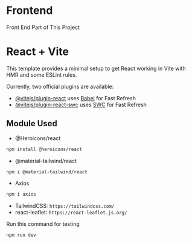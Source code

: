 # Frontend
Front End Part of This Project

# React + Vite

This template provides a minimal setup to get React working in Vite with HMR and some ESLint rules.

Currently, two official plugins are available:

- [@vitejs/plugin-react](https://github.com/vitejs/vite-plugin-react/blob/main/packages/plugin-react/README.md) uses [Babel](https://babeljs.io/) for Fast Refresh
- [@vitejs/plugin-react-swc](https://github.com/vitejs/vite-plugin-react-swc) uses [SWC](https://swc.rs/) for Fast Refresh

## Module Used
* @Heroicons/react
```bash
npm install @heroicons/react
```
* @material-tailwind/react
```bash
npm i @material-tailwind/react
```
* Axios
```bash
npm i axios
```
* TailwindCSS: 
`https://tailwindcss.com/`
* react-leaflet:
`https://react-leaflet.js.org/`

Run this command for testing
```bash
npm run dev
```
